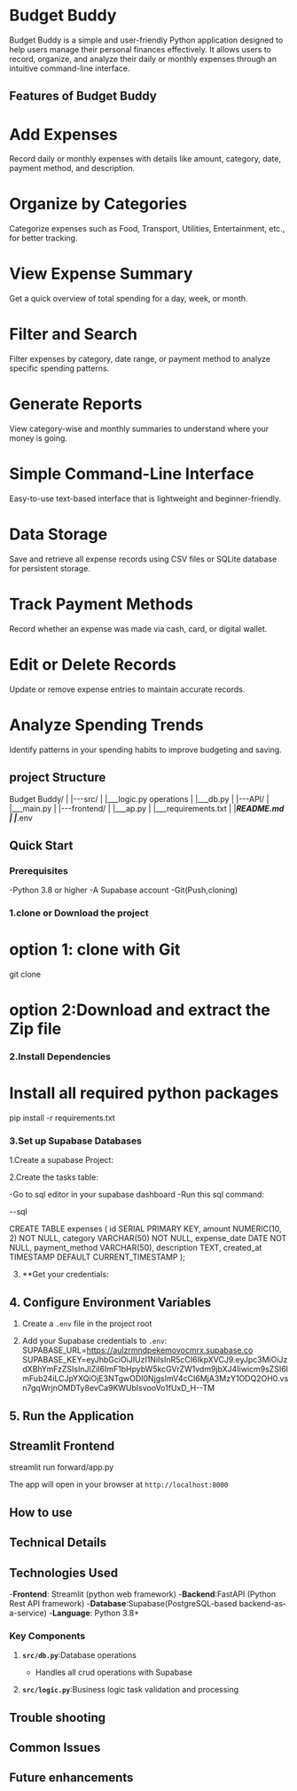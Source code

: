 # Budget Buddy

Budget Buddy is a simple and user-friendly Python application designed to help users manage their personal finances effectively. It allows users to record, organize, and analyze their daily or monthly expenses through an intuitive command-line interface.


## Features of Budget Buddy

# Add Expenses
Record daily or monthly expenses with details like amount, category, date, payment method, and description.

# Organize by Categories
Categorize expenses such as Food, Transport, Utilities, Entertainment, etc., for better tracking.

# View Expense Summary
Get a quick overview of total spending for a day, week, or month.

# Filter and Search
Filter expenses by category, date range, or payment method to analyze specific spending patterns.

# Generate Reports
View category-wise and monthly summaries to understand where your money is going.

# Simple Command-Line Interface
Easy-to-use text-based interface that is lightweight and beginner-friendly.

# Data Storage
Save and retrieve all expense records using CSV files or SQLite database for persistent storage.

# Track Payment Methods
Record whether an expense was made via cash, card, or digital wallet.

# Edit or Delete Records
Update or remove expense entries to maintain accurate records.

# Analyze Spending Trends
Identify patterns in your spending habits to improve budgeting and saving.


## project Structure

Budget Buddy/
|
|---src/
|    |___logic.py
operations
|    |___db.py
|
|---API/
|    |___main.py
|
|---frontend/
|    |___ap.py
|
|___requirements.txt
|
|___README.md
|
|___.env


## Quick Start
 
### Prerequisites

-Python 3.8 or higher
-A Supabase account
-Git(Push,cloning)


### 1.clone or Download the project

# option 1: clone with Git
git clone <repository-url>

# option 2:Download and extract the Zip file

### 2.Install Dependencies

# Install all required python packages
pip install -r requirements.txt

### 3.Set up Supabase Databases 
 
1.Create a supabase Project:

2.Create the tasks table:
 
 -Go to sql editor in your supabase dashboard
 -Run this sql command:

 --sql 
 
CREATE TABLE expenses (
    id SERIAL PRIMARY KEY,
    amount NUMERIC(10, 2) NOT NULL,
    category VARCHAR(50) NOT NULL,
    expense_date DATE NOT NULL,
    payment_method VARCHAR(50),
    description TEXT,
    created_at TIMESTAMP DEFAULT CURRENT_TIMESTAMP
);


3. **Get your credentials:

## 4. Configure Environment Variables

1. Create a `.env` file in the project root

2. Add your Supabase credentials to `.env`:
SUPABASE_URL=https://aulzrmndpekemovocmrx.supabase.co
SUPABASE_KEY=eyJhbGciOiJIUzI1NiIsInR5cCI6IkpXVCJ9.eyJpc3MiOiJzdXBhYmFzZSIsInJlZiI6ImF1bHpybW5kcGVrZW1vdm9jbXJ4Iiwicm9sZSI6ImFub24iLCJpYXQiOjE3NTgwODI0NjgsImV4cCI6MjA3MzY1ODQ2OH0.vsn7gqWrjnOMDTy8evCa9KWUbIsvooVo1fUxD_H--TM

## 5. Run the Application 

## Streamlit Frontend
streamlit run forward/app.py

The app will open in your browser at `http://localhost:8000`

## How to use

## Technical Details

## Technologies Used

-**Frontend**: Streamlit (python web framework)
-**Backend**:FastAPI (Python Rest API framework)
-**Database**:Supabase(PostgreSQL-based backend-as-a-service)
-**Language**: Python 3.8+

### Key Components

1. **`src/db.py`**:Database operations 
    - Handles all crud operations with Supabase

2. **`src/logic.py`**:Business logic task validation and processing

## Trouble shooting

## Common Issues

## Future enhancements

